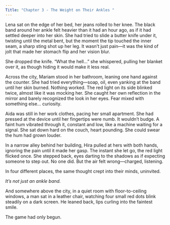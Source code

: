 ```yaml
---
Title: "Chapter 3 - The Weight on Their Ankles "
---
```


Lena sat on the edge of her bed, her jeans rolled to her knee. The black band around her ankle felt heavier than it had an hour ago, as if it had settled deeper into her skin. She had tried to slide a butter knife under it, twisting until the metal bent, but the moment the tip touched the inner seam, a sharp sting shot up her leg. It wasn’t just pain—it was the kind of jolt that made her stomach flip and her vision blur.

She dropped the knife.
“What the hell…” she whispered, pulling her blanket over it, as though hiding it would make it less real.

Across the city, Mariam stood in her bathroom, leaning one hand against the counter. She had tried everything—soap, oil, even yanking at the band until her skin burned. Nothing worked. The red light on its side blinked twice, almost like it was mocking her. She caught her own reflection in the mirror and barely recognized the look in her eyes. Fear mixed with something else… curiosity.

Aida was still in her work clothes, pacing her small apartment. She had pressed at the device until her fingertips were numb. It wouldn’t budge. A faint hum vibrated through it, constant and low, like a machine waiting for a signal. She sat down hard on the couch, heart pounding.
She could swear the hum had grown louder.

In a narrow alley behind her building, Hira pulled at hers with both hands, ignoring the pain until it made her gasp. The instant she let go, the red light flicked once. She stepped back, eyes darting to the shadows as if expecting someone to step out. No one did. But the air felt wrong—charged, listening.

In four different places, the same thought crept into their minds, uninvited.

*It’s not just an ankle band.*

And somewhere above the city, in a quiet room with floor-to-ceiling windows, a man sat in a leather chair, watching four small red dots blink steadily on a dark screen. He leaned back, lips curling into the faintest smile.

The game had only begun.